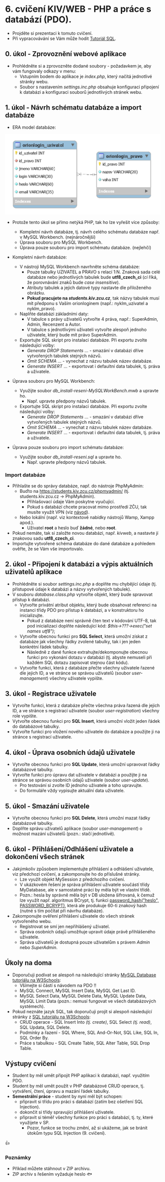 # 6. cvičení KIV/WEB - PHP a práce s databází (PDO).

* Projděte si prezentaci k tomuto cvičení.
* Při vypracovávání se Vám může hodit [Tutoriál SQL](https://www.w3schools.com/sql/default.asp).


## 0. úkol - Zprovoznění webové aplikace 

* Prohlédněte si a zprovozněte dodané soubory - požadavkem je, aby vám fungovaly odkazy v menu: 
  * Vstupním bodem do aplikace je *index.php*, který načítá jednotlivé stránky webu.
  * Soubor s nastavením *settings.inc.php* obsahuje konfiguraci připojení k databázi 
  a konfiguraci souborů jednotlivých stránek webu.


## 1. úkol - Návrh schématu databáze a import databáze

* ERA model databáze:

![ERA model databáze](_ERA_model_databaze.png)
    
* Protože tento úkol se přímo netýká PHP, tak ho lze vyřešit více způsoby:
  * Kompletní návrh databáze, tj. návrh celého schématu databáze např. v MySQL Workbench. (nejnáročnější)
  * Úprava souboru pro MySQL Workbench.
  * Úprava pouze souboru pro import schématu databáze. (nejlehčí)


* Kompletní návrh databáze:
  * V nástroji MySQL Workbench navrhněte schéma databáze:
    * Pouze tabulky UZIVATEL a PRAVO s relací 1:N. Znaková sada celé databáze nebo jednotlivých tabulek bude **utf8_czech_ci** (*ci* říká, že porovnávání znaků bude *case insensitive*).
    * Atributy tabulek a jejich datové typy nastavte dle přiloženého obrázku.
    * **Pokud pracujete na *students.kiv.zcu.cz***, tak názvy tabulek musí mít předponu s Vaším orionloginem (např.: nyklm_uzivatel a nyklm_pravo).
  * Naplňte databázi základními daty:
    * V tabulce s právy uživatelů vytvořte 4 práva, např.: SuperAdmin, Admin, Recenzent a Autor.
    * V tabulce s jednotlivými uživateli vytvořte alespoň jednoho uživatele, který bude mít právo SuperAdmin.
  * Exportujte SQL skript pro instalaci databáze. Při exportu zvolte následující volby:
    * *Generate DROP Statements* ... - smazání v databázi dříve vytvořených tabulek stejných názvů.
    * *Omit SCHEMA* ... - vynechat z názvu tabulek název databáze.
    * *Generate INSERT* ... - exportovat i defaultní data tabulek, tj. práva a uživatele.


* Úprava souboru pro MySQL Workbench:
  * Využijte soubor *db_install-reseni-MySQLWorkBench.mwb* a upravte ho. 
    * Např. upravte předpony názvů tabulek.
  * Exportujte SQL skript pro instalaci databáze. Při exportu zvolte následující volby:
    * *Generate DROP Statements* ... - smazání v databázi dříve vytvořených tabulek stejných názvů.
    * *Omit SCHEMA* ... - vynechat z názvu tabulek název databáze.
    * *Generate INSERT* ... - exportovat i defaultní data tabulek, tj. práva a uživatele.


* Úprava pouze souboru pro import schématu databáze:
  * Využijte soubor *db_install-reseni.sql* a upravte ho.
    * Např. upravte předpony názvů tabulek.
    

### Import databáze
* Přihlašte se do správy databáze, např. do nástroje PhpMyAdmin:
  * Buďto na https://students.kiv.zcu.cz/phpmyadmin/ (tj. students.kiv.zcu.cz -> PhpMyAdmin).
    * Přihlašovací údaje Vám poskytne vyučující.
    * Pokud s databází chcete pracovat mimo prostředí ZČU, tak musíte využít VPN (viz [návod](https://support.zcu.cz/index.php/VPN)).
  * Nebo lokální (např. viz kontextové nabídky nástrojů Wamp, Xampp apod.).
    * Uživatel **root** a heslo buď **žádné**, nebo **root**.
* Pokud nemáte, tak si založte novou databázi, např. *kivweb*, a nastavte jí znakovou sadu **utf8_czech_ci**.
* Importujte vytvořené schéma databáze do dané databáze a pohledem ověřte, že se Vám vše importovalo.


## 2. úkol - Připojení k databázi a výpis aktuálních uživatelů aplikace

* Prohlédněte si soubor *settings.inc.php* a doplňte mu chybějící údaje (tj. přístupové údaje k databázi a názvy vytvořených tabulek).
* V souboru *database.class.php* vytvořte objekt, který bude spravovat přístup k databázi.
  * Vytvořte privátní atribut objektu, který bude obsahovat referenci na instanci třídy PDO pro přístup k databázi, a v konstruktoru ho inicializujte.
    * Pokud z databáze není správně čten text v kódování UTF-8, tak pod inicializaci doplňte následující kód: *$this->???->exec("set names utf8")*;
  * Vytvořte obecnou funkci pro **SQL Select**, která umožní získat z databáze jak všechny řádky zvolené tabulky, tak i jen jeden konkrétní řádek tabulky.
    * Následně z dané funkce extrahujte/dekomponujte obecnou funkci pro vykonání dotazu v databázi (tj. abyste nemuseli při každém SQL dotazu zapisovat stejnou část kódu).
  * Vytvořte funkci, která z databáze přečte všechny uživatele řazené dle jejich ID,
    a ve stránce se správou uživatelů (soubor *user-management*) všechny uživatele vypište.


## 3. úkol - Registrace uživatele

  * Vytvořte funkci, která z databáze přečte všechna práva řazená dle jejich ID,
    a ve stránce s registrací uživatele (soubor *user-registration*) všechny role vypište.
  * Vytvořte obecnou funkci pro **SQL Insert**, která umožní vložit jeden řádek do databázové tabulky.
  * Vytvořte funkci pro vložení nového uživatele do databáze a použijte ji na stránce 
    s registrací uživatele.
    
    
## 4. úkol - Úprava osobních údajů uživatele  
 
  * Vytvořte obecnou funkci pro **SQL Update**, která umožní upravovat řádky databázové tabulky.
  * Vytvořte funkci pro úpravu dat uživatele v databázi a použijte ji na stránce 
    se správou osobních údajů uživatele (soubor *user-update*). 
    * Pro testování si zvolte ID jednoho uživatele a toho upravujte.
    * Do formuláře vždy vypisujte aktuální data uživatele.
 
 
## 5. úkol - Smazání uživatele
  
  * Vytvořte obecnou funkci pro **SQL Delete**, která umožní mazat řádky databázové tabulky.
  * Doplňte správu uživatelů aplikace (soubor *user-management*) o možnost mazání uživatelů (pozn.: stačí jednotlivě).
  
  
## 6. úkol - Přihlášení/Odhlášení uživatele a dokončení všech stránek
  
  * Jakýmkoliv způsobem implementujte přihlášení a odhlášení uživatele, viz předchozí cvičení, 
  a zakomponujte ho do příslušné stránky.
    * Lze využít objekt MySession z předchozího cvičení.
    * V ukázkovém řešení je správa přihlášení uživatele součástí třídy MyDatabase,
    ale v samostatné práci by měla být ve vlastní třídě.
    * Pozn.: hesla by správně měla být v DB uložena šifrovaná, k čemuž lze využít 
    např. algoritmus BCrypt, tj. funkci [password_hash("heslo", PASSWORD_BCRYPT)](http://php.net/manual/en/function.password-hash.php), 
    která ale produkuje 60-ti znakový hash (nutné s tím počítat při návrhu databáze).
  * Zakomponujte ověření přihlášení uživatele do všech stránek vytvořeného webu.
    * Registrovat se smí jen nepřihlášený uživatel.
    * Správa osobních údajů umožňuje upravit údaje právě přihlášeného uživatele.
    * Správa uživatelů je dostupná pouze uživatelům s právem *Admin* nebo *SuperAdmin*.  


## Úkoly na doma
* Doporučuji podívat se alespoň na následující stránky [MySQL Database tutoriálu na W3Schools](https://www.w3schools.com/php/php_mysql_intro.asp):
  * Všímejte si částí s návodem na PDO !!
  * MySQL Connect, MySQL Insert Data, MySQL Get Last ID.
  * MySQL Select Data, MySQL Delete Data, MySQL Update Data, MySQL Limit Data (pozn.: nemusí fungovat ve všech databázových systémech).
* Pokud neznáte jazyk SQL, tak doporučuji projít si alespoň následující stránky z [SQL tutoriálu na W3Schools](https://www.w3schools.com/sql/default.asp): 
  * CRUD operace - SQL Insert Into *(tj. create)*, SQL Select *(tj. read)*, SQL Updata, SQL Delete. 
  * Podmínky a řazení - SQL Where, SQL And-Or-Not, SQL Like, SQL In, SQL Order By.
  * Práce s tabulkou - SQL Create Table, SQL Alter Table, SQL Drop Table.
  
  
## Výstupy cvičení
* Student by měl umět připojit PHP aplikaci k databázi, např. využitím PDO.
* Student by měl umět použít v PHP databázové CRUD operace, tj. vytváření, čtení, úpravu a mazání řádek tabulky.
* **Semestrální práce** - student by nyní měl být schopen:
  * připravit si třídu pro práci s databází (zatím bez ošetření SQL Injection).
  * dokončit si třídy spravující přihlášení uživatele.
  * připravit si téměř všechny funkce pro práci s databází, tj. ty, které využijete v SP.
    * Pozor, funkce se trochu změní, až si ukážeme, jak se bránit útokům typu SQL Injection (9. cvičení).   
  

:+1:


### Poznámky

* Příklad můžete stáhnout v ZIP archivu.
* ZIP archiv s řešením vyžaduje heslo :fish:

